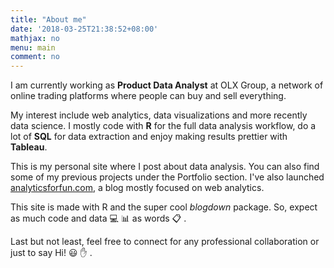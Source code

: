```yaml
---
title: "About me"
date: '2018-03-25T21:38:52+08:00'
mathjax: no
menu: main
comment: no
---
```


I am currently working as **Product Data Analyst** at OLX Group, a network of online trading platforms where
people can buy and sell everything. 

My interest include web analytics, data visualizations and more recently data science. I mostly code with **R** for the full data analysis workflow, do a lot of **SQL** for data extraction and enjoy making results prettier with **Tableau**.

This is my personal site where I post about data analysis. You can also find some of 
my previous projects under the Portfolio section. I've also launched [analyticsforfun.com](http://www.analyticsforfun.com/), a blog mostly focused on web analytics.

This site is made with R and the super cool _blogdown_ package. So, expect as much code and data :computer: :bar_chart: as words :clipboard: .
 

Last but not least, feel free to connect for any professional collaboration or just to say Hi! :smiley: :hand: .


